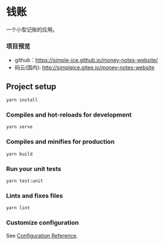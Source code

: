 # 钱账
一个小型记账的应用。
### 项目预览
- github：https://simple-ice.github.io/money-notes-website/
- 码云(国内): http://simpleice.gitee.io/money-notes-website
## Project setup
```
yarn install
```

### Compiles and hot-reloads for development
```
yarn serve
```

### Compiles and minifies for production
```
yarn build
```

### Run your unit tests
```
yarn test:unit
```

### Lints and fixes files
```
yarn lint
```

### Customize configuration
See [Configuration Reference](https://cli.vuejs.org/config/).
